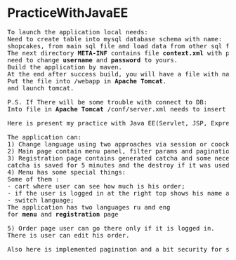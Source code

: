 # PracticeWithJavaEE
<pre>
To launch the application local needs:
Need to create table into mysql database schema with name: 
shopcakes, from main sql file and load data from other sql files.
The next directory <b>META-INF</b> contains file <b>context.xml</b> with property to mysql database
need to change <b>username</b> and <b>password</b> to yours.
Build the application by maven.
At the end after success build, you will have a file with name <b>WebShop.war</b>.
Put the file into /webapp in <b>Apache Tomcat</b>.
and launch tomcat.

P.S. If There will be some trouble with connect to DB:
Into file in <b>Apache Tomcat</b> /conf/server.xml needs to insert inner data from <b>context.xml</b>

Here is present my practice with Java EE(Servlet, JSP, ExpressLanguage, MySQL, CSS, HTML, JavaScript, JQuery).

The application can:
1) Change language using two approaches via session or coockies.
2) Main page contain menu panel, filter params and pagination. There are you can add a goods to your cart.
3) Registration page contains generated catcha and some necessary fields
catcha is saved for 5 minutes and the destroy if it was used or time is out.
4) Menu has some special things:
Some of them :
- cart where user can see how much is his order;
- if the user is logged in at the right top shows his name and avatar;
- switch language;
The application has two languages ru and eng 
for <b>menu</b> and <b>registration</b> page

5) Order page user can go there only if it is logged in.
There is user can edit his order.

Also here is implemented pagination and a bit security for some pages
</pre>
